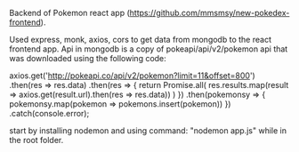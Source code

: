 Backend of Pokemon react app (https://github.com/mmsmsy/new-pokedex-frontend).

Used express, monk, axios, cors to get data from mongodb to the react frontend app. Api in mongodb is a copy of pokeapi/api/v2/pokemon api that was downloaded using the following code:

axios.get('http://pokeapi.co/api/v2/pokemon?limit=11&offset=800')
  .then(res => res.data)
  .then(res => {
    return Promise.all(
      res.results.map(result => axios.get(result.url).then(res => res.data))
    )
  })
  .then(pokemonsy => {
    pokemonsy.map(pokemon => pokemons.insert(pokemon))
  })
  .catch(console.error);

  start by installing nodemon and using command: "nodemon app.js" while in the root folder.